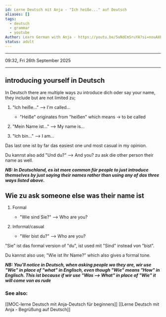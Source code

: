 ```yaml
---
id: Lerne Deutsch mit Anja - "Ich heiße..." auf Deutsch
aliases: []
tags:
  - deutsch
  - grammar
  - youtube
Author: Learn German with Anja - https://youtu.be/5aNdCmSruYA?si=nouAXPP-Lw5HkVcE
status: adult
---
```

---

09:32, Fri 26th September 2025

---

## introducing yourself in Deutsch

In Deutsch there are multiple ways zu introduce dich oder say your name, they
include but are not limited zu;

1. "Ich heiße..." --> I'm called...
    - "Heiße" originates from "heißen" which means -> to be called

2. "Mein Name ist..." --> My name is...

3. "Ich bin..." --> I am...

Das last one ist by far das easiest one und most casual in my opinion.

Du kannst also add 
    "Und du?" --> And you?
zu ask die other person their name as well.

***NB: In Deutschland, es ist more common für people to just introduce
themselves by just saying their names rather than using any of das three ways
listed above.*** 

## Wie zu ask someone else was their name ist

1. Formal
    - "Wie sind Sie?" --> Who are you?

2. Informal/casual
    - "Wer bist du?" --> Who are you?

"Sie" ist das formal version of "du", ist used mit "Sind" instead von "bist".

Du kannst also use;
    "Wie ist Ihr Name?"
which also gives a formal tone.

***NB: You'll notice in Deutsch, when asking people wo they are, wir use "Wie"
in place of "what" in Englisch, even though "Wie" means "How" in Englisch. This
ist because if wir use "Was --> What" in place of "Wie" it will come von as
rude***

### See also:

[[MOC-lerne Deutsch mit Anja-Deutsch für beginners]]
[[Lerne Deutsch mit Anja - Begrüßung auf Deutsch]]
